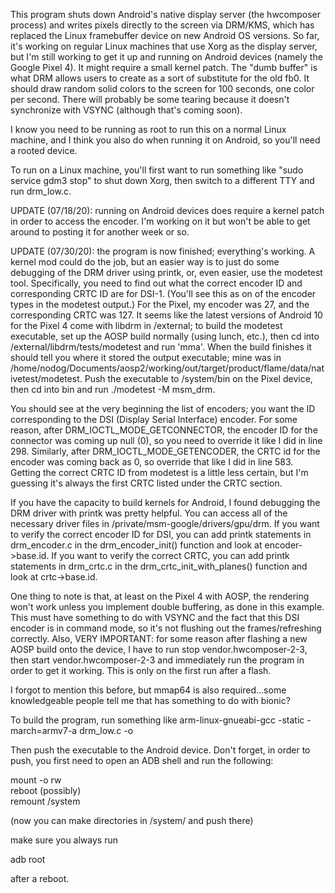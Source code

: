 This program shuts down Android's native display server (the hwcomposer process) and writes pixels directly to the screen via DRM/KMS, which has replaced the Linux framebuffer device on new Android OS versions. So far, it's working on regular Linux machines that use Xorg as the display server, but I'm still working to get it up and running on Android devices (namely the Google Pixel 4). It might require a small kernel patch. The "dumb buffer" is what DRM allows users to create as a sort of substitute for the old fb0. It should draw random solid colors to the screen for 100 seconds, one color per second. There will probably be some tearing because it doesn't synchronize with VSYNC (although that's coming soon). 

I know you need to be running as root to run this on a normal Linux machine, and I think you also do when running it on Android, so you'll need a rooted device. 

To run on a Linux machine, you'll first want to run something like "sudo service gdm3 stop" to shut down Xorg, then switch to a different TTY and run drm_low.c.

UPDATE (07/18/20): running on Android devices does require a kernel patch in order to access the encoder. I'm working on it but won't be able to get around to posting it for another week or so.

UPDATE (07/30/20): the program is now finished; everything's working. A kernel mod could do the job, but an easier way is to just do some debugging of the DRM driver using printk, or, even easier, use the modetest tool. Specifically, you need to find out what the correct encoder ID and corresponding CRTC ID are for DSI-1. (You'll see this as on of the encoder types in the modetest output.) For the Pixel, my encoder was 27, and the corresponding CRTC was 127. It seems like the latest versions of Android 10 for the Pixel 4 come with libdrm in /external; to build the modetest executable, set up the AOSP build normally (using lunch, etc.), then cd into /external/libdrm/tests/modetest and run 'mma'. When the build finishes it should tell you where it stored the output executable; mine was in /home/nodog/Documents/aosp2/working/out/target/product/flame/data/nativetest/modetest. Push the executable to /system/bin on the Pixel device, then cd into bin and run ./modetest -M msm_drm.  

You should see at the very beginning the list of encoders; you want the ID corresponding to the DSI (Display Serial Interface) encoder. For some reason, after DRM_IOCTL_MODE_GETCONNECTOR, the encoder ID for the connector was coming up null (0), so you need to override it like I did in line 298. Similarly, after DRM_IOCTL_MODE_GETENCODER, the CRTC id for the encoder was coming back as 0, so override that like I did in line 583. Getting the correct CRTC ID from modetest is a little less certain, but I'm guessing it's always the first CRTC listed under the CRTC section.  

If you have the capacity to build kernels for Android, I found debugging the DRM driver with printk was pretty helpful. You can access all of the necessary driver files in /private/msm-google/drivers/gpu/drm. If you want to verify the correct encoder ID for DSI, you can add printk statements in drm_encoder.c in the drm_encoder_init() function and look at encoder->base.id. If you want to verify the correct CRTC, you can add printk statements in drm_crtc.c in the drm_crtc_init_with_planes() function and look at crtc->base.id.     

One thing to note is that, at least on the Pixel 4 with AOSP, the rendering won't work unless you implement double buffering, as done in this example. This must have something to do with VSYNC and the fact that this DSI encoder is in command mode, so it's not flushing out the frames/refreshing correctly. Also, VERY IMPORTANT: for some reason after flashing a new AOSP build onto the device, I have to run stop vendor.hwcomposer-2-3, then start vendor.hwcomposer-2-3 and immediately run the program in order to get it working. This is only on the first run after a flash.  

I forgot to mention this before, but mmap64 is also required...some knowledgeable people tell me that has something to do with bionic?   

To build the program, run something like arm-linux-gnueabi-gcc -static -march=armv7-a drm_low.c -o <desired executable name>     

Then push the executable to the Android device. Don't forget, in order to push, you first need to open an ADB shell and run the following:  

mount -o rw  
reboot (possibly)  
remount /system  

(now you can make directories in /system/ and push there)  

make sure you always run  

adb root  

after a reboot.
